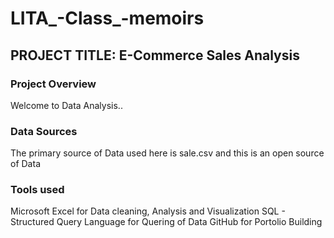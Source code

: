 # LITA_-Class_-memoirs

## PROJECT TITLE: E-Commerce Sales Analysis

### Project Overview
Welcome to Data Analysis..

### Data Sources
The primary source of Data used here is sale.csv and this is an open source of Data

### Tools used
Microsoft Excel for Data cleaning, Analysis and Visualization
SQL - Structured Query Language for Quering of Data
GitHub for Portolio Building
